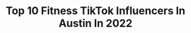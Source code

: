 ---
title: Top 10 Fitness TikTok Influencers In Austin In 2022
description: >-
  Find top fitness TikTok influencers in Austin in 2022. Most popular hashtags: #fyp #fitness #foryou #duet.
platform: TikTok
hits: 62
text_top: Analyze the top-rated TikTok accounts on inBeat.
text_bottom: Our search engine holds 62 TikTok influencers like this in Austin, United States for you to work with.
profiles:
  - username: "officialaustindunham"
    fullname: >-
      Austin Dunham
    bio: >-
      Follow the gram 👆🏾 (No fitness content here) 🙃 Biz: austin@dulcedo.com
    location: "United States"
    followers: 284900
    engagement: 1338
    commentsToLikes: 0.019895
    id: ck8qe3xbgqxhg0j78ukzma218
    verified: true
    hashtags: "#halloween2020, #brysontiller, #routine, #abs"
  - username: "lobos_austintx_realtor"
    fullname: >-
      Neil
    bio: >-
      Here to goof off & have fun🤪 Marine Vet I Austin,TX Realtor l Foodie I Fitness
    location: "United States"
    followers: 5672
    engagement: 1732
    commentsToLikes: 0.284642
    id: ckbatpudxkb4z0j23681zq86x
    verified: false
    hashtags: "#whatsyourpower, #randomthings, #thisisbliss, #friends"
  - username: "austineguia"
    fullname: >-
      Austin Eguia
    bio: >-
      IG @austineguia 90s Kid
    location: "United States"
    followers: 45700
    engagement: 631
    commentsToLikes: 0.033758
    id: ck9shj2pytnj50j781mrzc20m
    verified: false
    hashtags: "#weightloss, #duet, #fyp, #bodybuilder"
  - username: "austink90"
    fullname: >-
      Austin
    bio: >-
      29 || NC Insta || austinkight
    location: "United States"
    followers: 7117
    engagement: 620
    commentsToLikes: 0.041579
    id: ckdng3kv6hqb30j23alyzfqcd
    verified: false
    hashtags: "#foryourpage, #couplecomedy, #foryou, #america"
  - username: "jesse_moat"
    fullname: >-
      Jesse James
    bio: >-
      Miami 🏄🏻‍♂️ Travel content • Fitness • Action sports
    location: "United States"
    followers: 173500
    engagement: 1547
    commentsToLikes: 0.005272
    id: ck80ofdlvhida0j78l66i5sov
    verified: false
    hashtags: "#fyp, #swim, #vacation, #exuma"
  - username: "missjeannine"
    fullname: >-
      Nene
    bio: >-
      22 | Austin, Tx📍 Owner of Nine Collections✨
    location: "United States"
    followers: 18600
    engagement: 1362
    commentsToLikes: 0.021559
    id: ckbkx2gdesyfq0j23x5ypx5ig
    verified: false
    hashtags: "#zodiac, #showupshowoff, #couple, #greenscreenvideo"
  - username: "happyfitkatie"
    fullname: >-
      Katie Johnson
    bio: >-
      21 • OH happiness, fitness & self love 🌼🏋🏻‍♀️✨
    location: "United States"
    followers: 111400
    engagement: 1334
    commentsToLikes: 0.009347
    id: ckavmng8mwmgh0j238lx2zo36
    verified: false
    hashtags: "#bodypositivity, #loveurbody, #selflove, #loveyourbody"
  - username: "leahgruberfit"
    fullname: >-
      Leah Gruber
    bio: >-
      IG @leahgruber Fitness 💪 Golf ⛳️ Aerial 🎪 Leahgruberfit@gmail.com
    location: "United States"
    followers: 1200000
    engagement: 599
    commentsToLikes: 0.012193
    id: ck83z3n2ixf150j78y4lnqvse
    verified: true
    hashtags: "#golf, #hellofall, #golftiktok, #dayinmylife"
  - username: "juliandaigre"
    fullname: >-
      Julian Daigre
    bio: >-
      Fitness | Flips | Fun IG: @juliandaigre
    location: "United States"
    followers: 151000
    engagement: 809
    commentsToLikes: 0.007291
    id: ckdnjfmiviroo0j236l0r4kn6
    verified: true
    hashtags: "#strong, #love, #flips, #workout"
  - username: "kingpinsla"
    fullname: >-
      Kingpinsla
    bio: >-
      EYE CANDY 🍭 IN BIO
    location: "United States"
    followers: 590600
    engagement: 730
    commentsToLikes: 0.032523
    id: ckan3zs5c7prc0i7844t0d6u0
    verified: false
    hashtags: "#beard, #foryourpage, #sunga, #sweat"
---